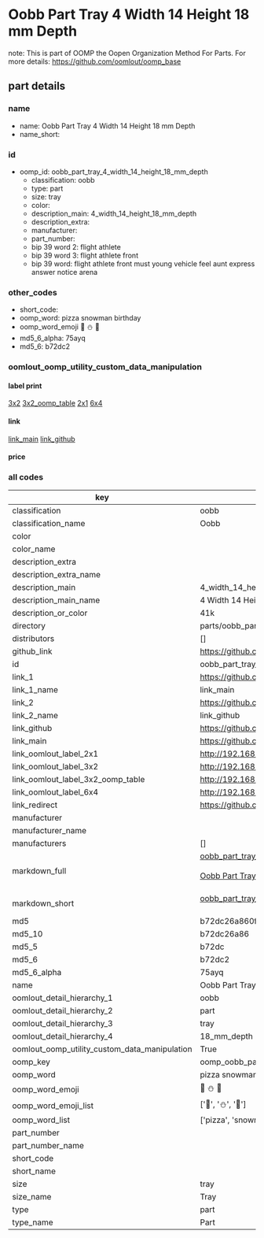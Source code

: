 # Oobb Part Tray 4 Width 14 Height 18 mm Depth  

note: This is part of OOMP the Oopen Organization Method For Parts. For more details: https://github.com/oomlout/oomp_base

##  part details
  







### name
* name: Oobb Part Tray 4 Width 14 Height 18 mm Depth
* name_short: 
### id
* oomp_id: oobb_part_tray_4_width_14_height_18_mm_depth
  * classification: oobb
  * type: part
  * size: tray
  * color: 
  * description_main: 4_width_14_height_18_mm_depth
  * description_extra: 
  * manufacturer: 
  * part_number: 
  * bip 39 word 2: flight athlete
  * bip 39 word 3: flight athlete front
  * bip 39 word: flight athlete front must young vehicle feel aunt express answer notice arena

### other_codes
* short_code: 
* oomp_word: pizza snowman birthday
* oomp_word_emoji :pizza: :snowman: :birthday:
* md5_6_alpha: 75ayq
* md5_6: b72dc2






### oomlout_oomp_utility_custom_data_manipulation
#### label print
[3x2](http://192.168.1.245:1112/?label=oomp%2075ayq)
[3x2_oomp_table](http://192.168.1.108:1112/?label=oomp%2075ayq)
[2x1](http://192.168.1.242:1112/?label=oomp%2075ayq)
[6x4](http://192.168.1.55:1112/?label=oomp%2075ayq)    

#### link

[link_main](https://github.com/oomlout/oomlout_oomp_version_1_messy/tree/main/parts/oobb_part_tray_4_width_14_height_18_mm_depth) [link_github](https://github.com/oomlout/oomlout_oomp_version_1_messy/tree/main/parts/oobb_part_tray_4_width_14_height_18_mm_depth)                             

#### price







### all codes 
| key | value |  
| --- | --- |  
| classification | oobb |  
| classification_name | Oobb |  
| color |  |  
| color_name |  |  
| description_extra |  |  
| description_extra_name |  |  
| description_main | 4_width_14_height_18_mm_depth |  
| description_main_name | 4 Width 14 Height 18 mm Depth |  
| description_or_color | 41k |  
| directory | parts/oobb_part_tray_4_width_14_height_18_mm_depth |  
| distributors | [] |  
| github_link | https://github.com/oomlout/oomlout_oomp_part_src/tree/main/parts/oobb_part_tray_4_width_14_height_18_mm_depth |  
| id | oobb_part_tray_4_width_14_height_18_mm_depth |  
| link_1 | https://github.com/oomlout/oomlout_oomp_version_1_messy/tree/main/parts/oobb_part_tray_4_width_14_height_18_mm_depth |  
| link_1_name | link_main |  
| link_2 | https://github.com/oomlout/oomlout_oomp_version_1_messy/tree/main/parts/oobb_part_tray_4_width_14_height_18_mm_depth |  
| link_2_name | link_github |  
| link_github | https://github.com/oomlout/oomlout_oomp_version_1_messy/tree/main/parts/oobb_part_tray_4_width_14_height_18_mm_depth |  
| link_main | https://github.com/oomlout/oomlout_oomp_version_1_messy/tree/main/parts/oobb_part_tray_4_width_14_height_18_mm_depth |  
| link_oomlout_label_2x1 | http://192.168.1.242:1112/?label=oomp%2075ayq |  
| link_oomlout_label_3x2 | http://192.168.1.245:1112/?label=oomp%2075ayq |  
| link_oomlout_label_3x2_oomp_table | http://192.168.1.108:1112/?label=oomp%2075ayq |  
| link_oomlout_label_6x4 | http://192.168.1.55:1112/?label=oomp%2075ayq |  
| link_redirect | https://github.com/oomlout/oomlout_oomp_version_1_messy/tree/main/parts/oobb_part_tray_4_width_14_height_18_mm_depth |  
| manufacturer |  |  
| manufacturer_name |  |  
| manufacturers | [] |  
| markdown_full | [oobb_part_tray_4_width_14_height_18_mm_depth](none)<br>[](none)<br>[Oobb Part Tray 4 Width 14 Height 18 Mm Depth](none)<br><br> |  
| markdown_short | [oobb_part_tray_4_width_14_height_18_mm_depth](none)<br><br> |  
| md5 | b72dc26a860f4a9bc7ffa920ba838ac7 |  
| md5_10 | b72dc26a86 |  
| md5_5 | b72dc |  
| md5_6 | b72dc2 |  
| md5_6_alpha | 75ayq |  
| name | Oobb Part Tray 4 Width 14 Height 18 mm Depth |  
| oomlout_detail_hierarchy_1 | oobb |  
| oomlout_detail_hierarchy_2 | part |  
| oomlout_detail_hierarchy_3 | tray |  
| oomlout_detail_hierarchy_4 | 18_mm_depth |  
| oomlout_oomp_utility_custom_data_manipulation | True |  
| oomp_key | oomp_oobb_part_tray_4_width_14_height_18_mm_depth |  
| oomp_word | pizza snowman birthday |  
| oomp_word_emoji | :pizza: :snowman: :birthday: |  
| oomp_word_emoji_list | [':pizza:', ':snowman:', ':birthday:'] |  
| oomp_word_list | ['pizza', 'snowman', 'birthday'] |  
| part_number |  |  
| part_number_name |  |  
| short_code |  |  
| short_name |  |  
| size | tray |  
| size_name | Tray |  
| type | part |  
| type_name | Part |  

